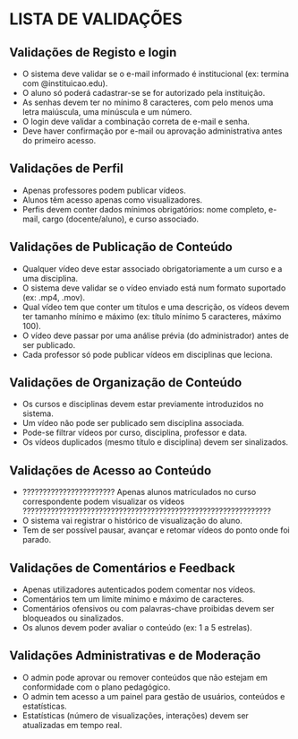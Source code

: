 # LISTA DE VALIDAÇÕES

## Validações de Registo e login
- O sistema deve validar se o e-mail informado é institucional (ex: termina com @instituicao.edu).
- O aluno só poderá cadastrar-se se for autorizado pela instituição.
- As senhas devem ter no mínimo 8 caracteres, com pelo menos uma letra maiúscula, uma minúscula e um número.
- O login deve validar a combinação correta de e-mail e senha.
- Deve haver confirmação por e-mail ou aprovação administrativa antes do primeiro acesso.

## Validações de Perfil
- Apenas professores podem publicar vídeos.
- Alunos têm acesso apenas como visualizadores.
- Perfis devem conter dados mínimos obrigatórios: nome completo, e-mail, cargo (docente/aluno), e curso associado.

## Validações de Publicação de Conteúdo
- Qualquer vídeo deve estar associado obrigatoriamente a um curso e a uma disciplina.
- O sistema deve validar se o vídeo enviado está num formato suportado (ex: .mp4, .mov).
- Qual vídeo tem que conter um títulos e uma descrição, os vídeos devem ter tamanho mínimo e máximo (ex: título mínimo 5 caracteres, máximo 100).
- O vídeo deve passar por uma análise prévia (do administrador) antes de ser publicado.
- Cada professor só pode publicar vídeos em disciplinas que leciona.

## Validações de Organização de Conteúdo
- Os cursos e disciplinas devem estar previamente introduzidos no sistema.
- Um vídeo não pode ser publicado sem disciplina associada.
- Pode-se filtrar vídeos por curso, disciplina, professor e data.
- Os vídeos duplicados (mesmo título e disciplina) devem ser sinalizados.

## Validações de Acesso ao Conteúdo
- ??????????????????????? Apenas alunos matriculados no curso correspondente podem visualizar os vídeos ??????????????????????????????????????????????????????????????
- O sistema vai registrar o histórico de visualização do aluno.
- Tem de ser possível pausar, avançar e retomar vídeos do ponto onde foi parado.

## Validações de Comentários e Feedback
- Apenas utilizadores autenticados podem comentar nos vídeos.
- Comentários tem um limite mínimo e máximo de caracteres.
- Comentários ofensivos ou com palavras-chave proibidas devem ser bloqueados ou sinalizados.
- Os alunos devem poder avaliar o conteúdo (ex: 1 a 5 estrelas).

## Validações Administrativas e de Moderação
- O admin pode aprovar ou remover conteúdos que não estejam em conformidade com o plano pedagógico.
- O admin tem acesso a um painel para gestão de usuários, conteúdos e estatísticas.
- Estatísticas (número de visualizações, interações) devem ser atualizadas em tempo real.
